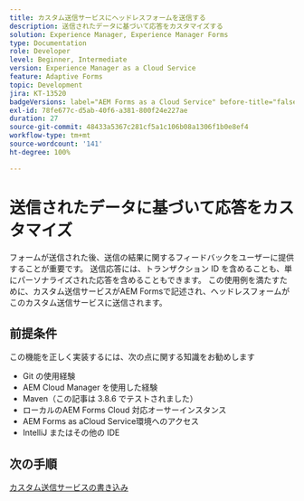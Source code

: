 ```yaml
---
title: カスタム送信サービスにヘッドレスフォームを送信する
description: 送信されたデータに基づいて応答をカスタマイズする
solution: Experience Manager, Experience Manager Forms
type: Documentation
role: Developer
level: Beginner, Intermediate
version: Experience Manager as a Cloud Service
feature: Adaptive Forms
topic: Development
jira: KT-13520
badgeVersions: label="AEM Forms as a Cloud Service" before-title="false"
exl-id: 78fe677c-d5ab-40f6-a381-800f24e227ae
duration: 27
source-git-commit: 48433a5367c281cf5a1c106b08a1306f1b0e8ef4
workflow-type: tm+mt
source-wordcount: '141'
ht-degree: 100%

---
```


# 送信されたデータに基づいて応答をカスタマイズ

フォームが送信された後、送信の結果に関するフィードバックをユーザーに提供することが重要です。 送信応答には、トランザクション ID を含めることも、単にパーソナライズされた応答を含めることもできます。 この使用例を満たすために、カスタム送信サービスがAEM Formsで記述され、ヘッドレスフォームがこのカスタム送信サービスに送信されます。

## 前提条件

この機能を正しく実装するには、次の点に関する知識をお勧めします

* Git の使用経験
* AEM Cloud Manager を使用した経験
* Maven（この記事は 3.8.6 でテストされました）
* ローカルのAEM Forms Cloud 対応オーサーインスタンス
* AEM Forms as aCloud Service環境へのアクセス
* IntelliJ またはその他の IDE


## 次の手順

[カスタム送信サービスの書き込み](./custom-submit-service.md)
